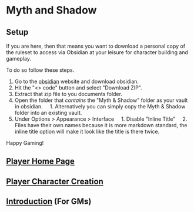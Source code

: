 # Myth and Shadow

## Setup

If you are here, then that means you want to download a personal copy of the ruleset to access via Obsidian at your leisure for character building and gameplay.

To do so follow these steps.

1. Go to the [obsidian](https://obsidian.md/download) website and download obsidian.
2. Hit the "<> code" button and select "Download ZIP".
3. Extract that zip file to you documents folder.
4. Open the folder that *contains* the "Myth & Shadow" folder as your vault in obsidian.
    1. Alternatively you can simply copy the Myth & Shadow folder into an existing vault.
5. Under Options > Appearance > Interface
    1. Disable "Inline Title"
    2. Files have their own names because it is more markdown standard, the inline title option will make it look like the title is there twice.

Happy Gaming!

## [Player Home Page](Myth%20&%20Shadow/Player%20Home%20Page.md)

## [Player Character Creation](Myth%20&%20Shadow/Character%20Creation/Player%20Character%20Creation.md)

## [Introduction](Myth%20&%20Shadow/Resources%20for%20GMs/Foreword/Introduction.md) (For GMs)
